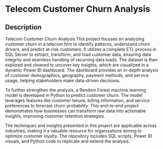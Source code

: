 # Telecom Customer Churn Analysis

## Description

Telecom Customer Churn Analysis
This project focuses on analyzing customer churn in a telecom firm to identify patterns, understand churn drivers, and predict at-risk customers. It utilizes a complete ETL process in SQL Server to extract, transform, and load customer data, ensuring data integrity and seamless handling of recurring data loads. The dataset is then explored and cleaned to uncover key insights, which are visualized in a dynamic Power BI dashboard. The dashboard provides an in-depth analysis of customer demographics, geography, payment methods, and service usage, helping stakeholders make data-driven decisions.

To further strengthen the analysis, a Random Forest machine learning model is developed in Python to predict customer churn. The model leverages features like customer tenure, billing information, and service preferences to forecast churn probability. This end-to-end project demonstrates how businesses can transform raw data into actionable insights, improving customer retention strategies.

The techniques and insights presented in this project are applicable across industries, making it a valuable resource for organizations aiming to optimize customer loyalty. The repository includes SQL scripts, Power BI visuals, and Python code to replicate and extend the analysis.
